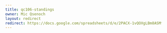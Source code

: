 ```yaml
---
title: qc106-standings
owner: Mic Qsenoch
layout: redirect
redirect: https://docs.google.com/spreadsheets/d/e/2PACX-1vQOXgLBm8ASMfhLDJqrsaLSg3iVlbkeNPkoZNfRjNPqSMBHCY1uiEY_WF6CKflRX74czxyg2c9WsZnG/pubhtml
---
```

